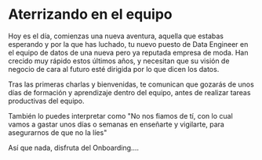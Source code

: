 # Aterrizando en el equipo

Hoy es el día, comienzas una nueva aventura, aquella que estabas esperando y por la que has luchado, tu nuevo puesto de Data Engineer en el equipo de datos de una nueva pero ya reputada empresa de moda. Han crecido muy rápido estos últimos años, y necesitan que su visión de negocio de cara al futuro esté dirigida por lo que dicen los datos.

Tras las primeras charlas y bienvenidas, te comunican que gozarás de unos días de formación y aprendizaje dentro del equipo, antes de realizar tareas productivas del equipo. 

También lo puedes interpretar como "No nos fiamos de tí, con lo cual vamos a gastar unos días o semanas en enseñarte y vigilarte, para asegurarnos de que no la líes"

Así que nada, disfruta del Onboarding....



